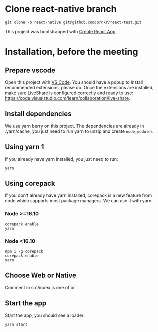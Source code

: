 # Clone react-native branch

```
git clone -b react-native git@github.com:ornkr/react-test.git
```

This project was bootstrapped with [Create React App](https://github.com/facebookincubator/create-react-app).

# Installation, before the meeting

## Prepare vscode

Open this project with [VS Code](https://code.visualstudio.com/). You should have a popup to install recommended extensions, please do. Once the extensions are installed, make sure LiveShare is configured correctly and ready to use: https://code.visualstudio.com/learn/collaboration/live-share.

## Install dependencies

We use yarn berry on this project. The dependencies are already in .yarn/cache, you just need to run yarn to unzip and create `node_modules`

## Using yarn 1

If you already have yarn installed, you just need to run:

```
yarn
```

## Using corepack

If you don't already have yarn installed, corepack is a new feature from node which supports most package managers. We can use it with yarn:

### Node >=16.10

```
corepack enable
yarn
```

### Node <16.10

```
npm i -g corepack
corepack enable
yarn
```

## Choose Web or Native

Comment in src/index.js one of <AppNative /> or <AppWeb />

## Start the app

Start the app, you should see a loader:

```
yarn start
```
